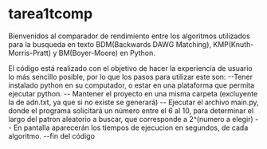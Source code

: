 # tarea1tcomp

Bienvenidos al comparador de rendimiento entre los algoritmos utilizados para la busqueda en texto BDM(Backwards DAWG Matching), KMP(Knuth-Morris-Pratt) y BM(Boyer-Moore) en Python.

El código está realizado con el objetivo de hacer la experiencia de usuario lo más sencillo posible, por lo que los pasos para utilizar este son:
--Tener instalado python en su computador, o estar en una plataforma que permita ejecutar python.
-- Mantener el proyecto en una misma carpeta (excluyente la de adn.txt, ya que si no existe se generará)
-- Ejecutar el archivo main.py, donde el programa solicitará un número entre el 6 al 10, para determinar el largo del patron aleatorio a buscar, que corresponde a 2^(numero a elegir)
-- En pantalla aparecerán los tiempos de ejecucion en segundos, de cada algoritmo.
--fin del código

